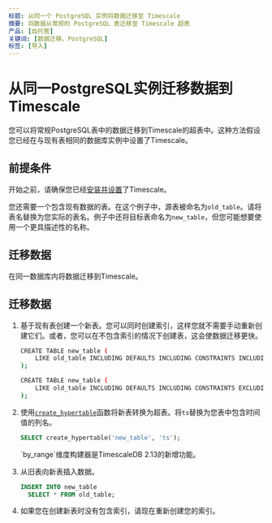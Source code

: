 ```yaml
---
标题: 从同一个 PostgreSQL 实例将数据迁移至 Timescale
摘要: 将数据从常规的 PostgreSQL 表迁移至 Timescale 超表
产品: [自托管]
关键词: [数据迁移，PostgreSQL]
标签: [导入]
---
```


# 从同一PostgreSQL实例迁移数据到Timescale

您可以将常规PostgreSQL表中的数据迁移到Timescale的超表中。这种方法假设您已经在与现有表相同的数据库实例中设置了Timescale。

## 前提条件

开始之前，请确保您已经[安装并设置][install]了Timescale。

您还需要一个包含现有数据的表。在这个例子中，源表被命名为`old_table`。请将表名替换为您实际的表名。例子中还将目标表命名为`new_table`，但您可能想要使用一个更具描述性的名称。

## 迁移数据

在同一数据库内将数据迁移到Timescale。

<Procedure>

## 迁移数据

1.  基于现有表创建一个新表。您可以同时创建索引，这样您就不需要手动重新创建它们。或者，您可以在不包含索引的情况下创建表，这会使数据迁移更快。

    <Terminal>

    <tab label="包含索引">

    ```bash
    CREATE TABLE new_table (
        LIKE old_table INCLUDING DEFAULTS INCLUDING CONSTRAINTS INCLUDING INDEXES
    );
    ```

    </tab>

    <tab label="不包含索引">

    ```bash
    CREATE TABLE new_table (
        LIKE old_table INCLUDING DEFAULTS INCLUDING CONSTRAINTS EXCLUDING INDEXES
    );
    ```

    </tab>

    </Terminal>

1.  使用[`create_hypertable`][create_hypertable]函数将新表转换为超表。将`ts`替换为您表中包含时间值的列名。

    ```sql
    SELECT create_hypertable('new_table', 'ts');
    ```

    <Highlight type="note">
    `by_range`维度构建器是TimescaleDB 2.13的新增功能。
    </Highlight>

1.  从旧表向新表插入数据。

    ```sql
    INSERT INTO new_table
      SELECT * FROM old_table;
    ```

1.  如果您在创建新表时没有包含索引，请现在重新创建您的索引。

</Procedure>

[create_hypertable]: /api/:currentVersion:/hypertable/create_hypertable/
[install]: /getting-started/latest/

